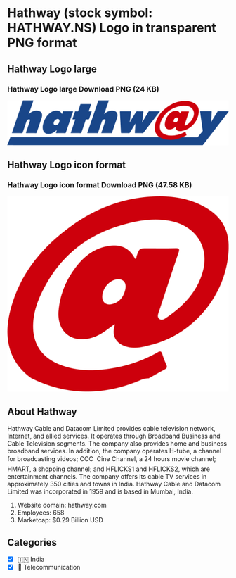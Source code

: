 # Hathway (stock symbol: HATHWAY.NS) Logo in transparent PNG format

## Hathway Logo large

### Hathway Logo large Download PNG (24 KB)

![Hathway Logo large Download PNG (24 KB)](/img/orig/HATHWAY.NS_BIG-7c7b81b8.png)

## Hathway Logo icon format

### Hathway Logo icon format Download PNG (47.58 KB)

![Hathway Logo icon format Download PNG (47.58 KB)](/img/orig/HATHWAY.NS-e17eec51.png)

## About Hathway

Hathway Cable and Datacom Limited provides cable television network, Internet, and allied services. It operates through Broadband Business and Cable Television segments. The company also provides home and business broadband services. In addition, the company operates H-tube, a channel for broadcasting videos; CCC  Cine Channel, a 24 hours movie channel; HMART, a shopping channel; and HFLICKS1 and HFLICKS2, which are entertainment channels. The company offers its cable TV services in approximately 350 cities and towns in India. Hathway Cable and Datacom Limited was incorporated in 1959 and is based in Mumbai, India.

1. Website domain: hathway.com
2. Employees: 658
3. Marketcap: $0.29 Billion USD


## Categories
- [x] 🇮🇳 India
- [x] 📡 Telecommunication
